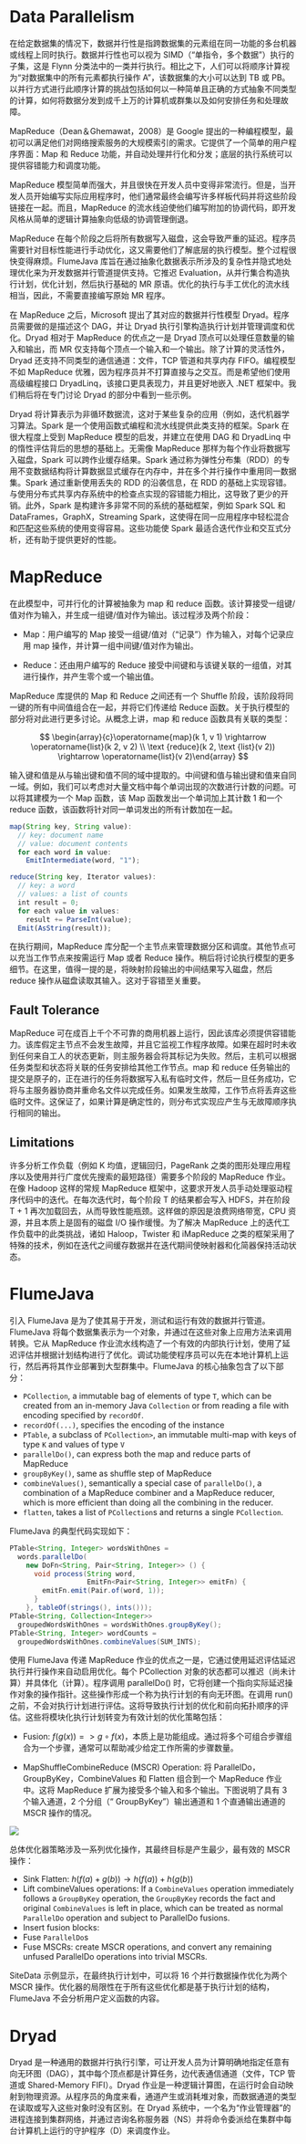 # Data Parallelism

在给定数据集的情况下，数据并行性是指跨数据集的元素组在同一功能的多台机器或线程上同时执行。数据并行性也可以视为 SIMD（“单指令，多个数据”）执行的子集，这是 Flynn 分类法中的一类并行执行。相比之下，人们可以将顺序计算视为“对数据集中的所有元素都执行操作 A”，该数据集的大小可以达到 TB 或 PB。以并行方式进行此顺序计算的挑战包括如何以一种简单且正确的方式抽象不同类型的计算，如何将数据分发到成千上万的计算机或群集以及如何安排任务和处理故障。

MapReduce（Dean＆Ghemawat，2008）是 Google 提出的一种编程模型，最初可以满足他们对网络搜索服务的大规模索引的需求。它提供了一个简单的用户程序界面：Map 和 Reduce 功能，并自动处理并行化和分发；底层的执行系统可以提供容错能力和调度功能。

MapReduce 模型简单而强大，并且很快在开发人员中变得非常流行。但是，当开发人员开始编写实际应用程序时，他们通常最终会编写许多样板代码并将这些阶段链接在一起。而且，MapReduce 的流水线迫使他们编写附加的协调代码，即开发风格从简单的逻辑计算抽象向低级的协调管理倒退。

MapReduce 在每个阶段之后将所有数据写入磁盘，这会导致严重的延迟。程序员需要针对目标性能进行手动优化，这又需要他们了解底层的执行模型。整个过程很快变得麻烦。FlumeJava 库旨在通过抽象化数据表示所涉及的复杂性并隐式地处理优化来为开发数据并行管道提供支持。它推迟 Evaluation，从并行集合构造执行计划，优化计划，然后执行基础的 MR 原语。优化的执行与手工优化的流水线相当，因此，不需要直接编写原始 MR 程序。

在 MapReduce 之后，Microsoft 提出了其对应的数据并行性模型 Dryad。程序员需要做的是描述这个 DAG，并让 Dryad 执行引擎构造执行计划并管理调度和优化。Dryad 相对于 MapReduce 的优点之一是 Dryad 顶点可以处理任意数量的输入和输出，而 MR 仅支持每个顶点一个输入和一个输出。除了计算的灵活性外，Dryad 还支持不同类型的通信通道：文件，TCP 管道和共享内存 FIFO。编程模型不如 MapReduce 优雅，因为程序员并不打算直接与之交互。而是希望他们使用高级编程接口 DryadLinq，该接口更具表现力，并且更好地嵌入 .NET 框架中。我们稍后将在专门讨论 Dryad 的部分中看到一些示例。

Dryad 将计算表示为非循环数据流，这对于某些复杂的应用（例如，迭代机器学习算法。Spark 是一个使用函数式编程和流水线提供此类支持的框架。Spark 在很大程度上受到 MapReduce 模型的启发，并建立在使用 DAG 和 DryadLinq 中的惰性评估背后的思想的基础上。无需像 MapReduce 那样为每个作业将数据写入磁盘，Spark 可以跨作业缓存结果。Spark 通过称为弹性分布集（RDD）的专用不变数据结构将计算数据显式缓存在内存中，并在多个并行操作中重用同一数据集。Spark 通过重新使用丢失的 RDD 的沿袭信息，在 RDD 的基础上实现容错。与使用分布式共享内存系统中的检查点实现的容错能力相比，这导致了更少的开销。此外，Spark 是构建许多非常不同的系统的基础框架，例如 Spark SQL 和 DataFrames，GraphX，Streaming Spark，这使得在同一应用程序中轻松混合和匹配这些系统的使用变得容易。这些功能使 Spark 最适合迭代作业和交互式分析，还有助于提供更好的性能。

# MapReduce

在此模型中，可并行化的计算被抽象为 map 和 reduce 函数。该计算接受一组键/值对作为输入，并生成一组键/值对作为输出。该过程涉及两个阶段：

- Map：用户编写的 Map 接受一组键/值对（“记录”）作为输入，对每个记录应用 map 操作，并计算一组中间键/值对作为输出。

- Reduce：还由用户编写的 Reduce 接受中间键和与该键关联的一组值，对其进行操作，并产生零个或一个输出值。

MapReduce 库提供的 Map 和 Reduce 之间还有一个 Shuffle 阶段，该阶段将同一键的所有中间值组合在一起，并将它们传递给 Reduce 函数。关于执行模型的部分将对此进行更多讨论。从概念上讲，map 和 reduce 函数具有关联的类型：

$$
\begin{array}{c}\operatorname{map}(k 1, v 1) \rightarrow \operatorname{list}(k 2, v 2) \\ \text {reduce}(k 2, \text {list}(v 2)) \rightarrow \operatorname{list}(v 2)\end{array}
$$

输入键和值是从与输出键和值不同的域中提取的。中间键和值与输出键和值来自同一域。例如，我们可以考虑对大量文档中每个单词出现的次数进行计数的问题。可以将其建模为一个 Map 函数，该 Map 函数发出一个单词加上其计数 1 和一个 reduce 函数，该函数将针对同一单词发出的所有计数加在一起。

```ts
map(String key, String value):
  // key: document name
  // value: document contents
  for each word in value:
    EmitIntermediate(word, "1");

reduce(String key, Iterator values):
  // key: a word
  // values: a list of counts
  int result = 0;
  for each value in values:
    result += ParseInt(value);
  Emit(AsString(result));
```

在执行期间，MapReduce 库分配一个主节点来管理数据分区和调度。其他节点可以充当工作节点来按需运行 Map 或者 Reduce 操作。稍后将讨论执行模型的更多细节。在这里，值得一提的是，将映射阶段输出的中间结果写入磁盘，然后 reduce 操作从磁盘读取其输入。这对于容错至关重要。

## Fault Tolerance

MapReduce 可在成百上千个不可靠的商用机器上运行，因此该库必须提供容错能力。该库假定主节点不会发生故障，并且它监视工作程序故障。如果在超时时未收到任何来自工人的状态更新，则主服务器会将其标记为失败。然后，主机可以根据任务类型和状态将关联的任务安排给其他工作节点。map 和 reduce 任务输出的提交是原子的，正在进行的任务将数据写入私有临时文件，然后一旦任务成功，它将与主服务器协商并重命名文件以完成任务。如果发生故障，工作节点将丢弃这些临时文件。这保证了，如果计算是确定性的，则分布式实现应产生与无故障顺序执行相同的输出。

## Limitations

许多分析工作负载（例如 K 均值，逻辑回归，PageRank 之类的图形处理应用程序以及使用并行广度优先搜索的最短路径）需要多个阶段的 MapReduce 作业。在像 Hadoop 这样的常规 MapReduce 框架中，这要求开发人员手动处理驱动程序代码中的迭代。在每次迭代时，每个阶段 T 的结果都会写入 HDFS，并在阶段 T + 1 再次加载回去，从而导致性能瓶颈。这样做的原因是浪费网络带宽，CPU 资源，并且本质上是固有的磁盘 I/O 操作缓慢。为了解决 MapReduce 上的迭代工作负载中的此类挑战，诸如 Haloop，Twister 和 iMapReduce 之类的框架采用了特殊的技术，例如在迭代之间缓存数据并在迭代期间使映射器和化简器保持活动状态。

# FlumeJava

引入 FlumeJava 是为了使其易于开发，测试和运行有效的数据并行管道。FlumeJava 将每个数据集表示为一个对象，并通过在这些对象上应用方法来调用转换。它从 MapReduce 作业流水线构造了一个有效的内部执行计划，使用了延迟评估并根据计划结构进行了优化。调试功能使程序员可以先在本地计算机上运行，然后再将其作业部署到大型群集中。FlumeJava 的核心抽象包含了以下部分：

- `PCollection`, a immutable bag of elements of type `T`, which can be created from an in-memory Java `Collection` or from reading a file with encoding specified by `recordOf`.
- `recordOf(...)`, specifies the encoding of the instance
- `PTable`, a subclass of `PCollection>`, an immutable multi-map with keys of type `K` and values of type `V`
- `parallelDo()`, can express both the map and reduce parts of MapReduce
- `groupByKey()`, same as shuffle step of MapReduce
- `combineValues()`, semantically a special case of `parallelDo()`, a combination of a MapReduce combiner and a MapReduce reducer, which is more efficient than doing all the combining in the reducer.
- `flatten`, takes a list of `PCollection`s and returns a single `PCollection`.

FlumeJava 的典型代码实现如下：

```java
PTable<String, Integer> wordsWithOnes =
  words.parallelDo(
    new DoFn<String, Pair<String, Integer>> () {
      void process(String word,
                   EmitFn<Pair<String, Integer>> emitFn) {
        emitFn.emit(Pair.of(word, 1));
      }
    }, tableOf(strings(), ints()));
PTable<String, Collection<Integer>>
  groupedWordsWithOnes = wordsWithOnes.groupByKey();
PTable<String, Integer> wordCounts =
  groupedWordsWithOnes.combineValues(SUM_INTS);
```

使用 FlumeJava 传递 MapReduce 作业的优点之一是，它通过使用延迟评估延迟执行并行操作来自动启用优化。每个 PCollection 对象的状态都可以推迟（尚未计算）并具体化（计算）。程序调用 parallelDo() 时，它将创建一个指向实际延迟操作对象的操作指针。这些操作形成一个称为执行计划的有向无环图。在调用 run() 之前，不会对执行计划进行评估。这将导致执行计划的优化和前向拓扑顺序的评估。这些将模块化执行计划转变为有效计划的优化策略包括：

- Fusion: $f(g(x))=>g \circ f(x)$，本质上是功能组成。通过将多个可组合步骤组合为一个步骤，通常可以帮助减少给定工作所需的步骤数量。

- MapShuffleCombineReduce (MSCR) Operation: 将 ParallelDo，GroupByKey，CombineValues 和 Flatten 组合到一个 MapReduce 作业中。这将 MapReduce 扩展为接受多个输入和多个输出。下图说明了具有 3 个输入通道，2 个分组（“ GroupByKey”）输出通道和 1 个直通输出通道的 MSCR 操作的情况。

![](https://s1.ax1x.com/2020/04/23/JwXuHs.md.png)

总体优化器策略涉及一系列优化操作，其最终目标是产生最少，最有效的 MSCR 操作：

- Sink Flatten: $h(f(a)+g(b)) \rightarrow h(f(a))+h(g(b))$
- Lift combineValues operations: If a `CombineValues` operation immediately follows a `GroupByKey` operation, the `GroupByKey` records the fact and original `CombineValues` is left in place, which can be treated as normal `ParallelDo` operation and subject to ParallelDo fusions.
- Insert fusion blocks:
- Fuse `ParallelDo`s
- Fuse MSCRs: create MSCR operations, and convert any remaining unfused ParallelDo operations into trivial MSCRs.

SiteData 示例显示，在最终执行计划中，可以将 16 个并行数据操作优化为两个 MSCR 操作。优化器的局限性在于所有这些优化都是基于执行计划的结构，FlumeJava 不会分析用户定义函数的内容。

# Dryad

Dryad 是一种通用的数据并行执行引擎，可让开发人员为计算明确地指定任意有向无环图（DAG），其中每个顶点都是计算任务，边代表通信通道（文件，TCP 管道或 Shared-Memory FIFI）。Dryad 作业是一种逻辑计算图，在运行时会自动映射到物理资源。从程序员的角度来看，通道产生或消耗堆对象，而数据通道的类型在读取或写入这些对象时没有区别。在 Dryad 系统中，一个名为“作业管理器”的进程连接到集群网络，并通过咨询名称服务器（NS）并将命令委派给在集群中每台计算机上运行的守护程序（D）来调度作业。

